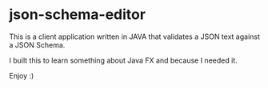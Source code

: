# json-schema-editor

This is a client application written in JAVA that validates a JSON text against a JSON Schema.

I built this to learn something about Java FX and because I needed it. 

Enjoy :) 
